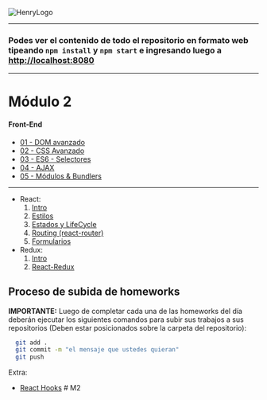 ![HenryLogo](https://d31uz8lwfmyn8g.cloudfront.net/Assets/logo-henry-white-lg.png)

---

### Podes ver el contenido de todo el repositorio en formato web tipeando `npm install` y `npm start` e ingresando luego a <http://localhost:8080>

---

# Módulo 2

#### Front-End

<div class="hide">

- [01 - DOM avanzado](./01-DOM)
- [02 - CSS Avanzado](./02-CSS)
- [03 - ES6 - Selectores](./03-ES6)
- [04 - AJAX](./04-Ajax)
- [05 - Módulos & Bundlers](./05-Bundlers)

---

- React:
    1. [Intro](./06-React-Intro)
    2. [Estilos](./07-React-Estilos)
    3. [Estados y LifeCycle](./08-React-Estado-LifeCycle)
    4. [Routing (react-router)](./09-React-Routing)
    5. [Formularios](./10-React-Forms)
- Redux:
    1. [Intro](./11-Redux)
    2. [React-Redux](./12-React-Redux)

</div>

## Proceso de subida de homeworks

__IMPORTANTE:__ Luego de completar cada una de las homeworks del día deberán ejecutar los siguientes comandos para subir sus trabajos a sus repositorios (Deben estar posicionados sobre la carpeta del repositorio):

```bash
  git add . 
  git commit -m "el mensaje que ustedes quieran"
  git push
```

Extra:

- [React Hooks](./13-React-Hooks)
#   M 2  
 